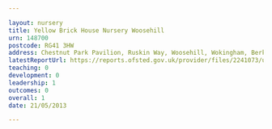 ```yaml
---

layout: nursery
title: Yellow Brick House Nursery Woosehill
urn: 148700
postcode: RG41 3HW
address: Chestnut Park Pavilion, Ruskin Way, Woosehill, Wokingham, Berkshire, RG41 3HW
latestReportUrl: https://reports.ofsted.gov.uk/provider/files/2241073/urn/148700.pdf
teaching: 0
development: 0
leadership: 1
outcomes: 0
overall: 1
date: 21/05/2013

---
```

